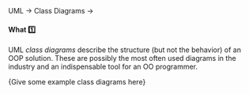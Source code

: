 <div id="path">UML &rarr; Class Diagrams &rarr;</div>

<div id="title">

#### What :one:

</div>

<div id="body">

UML _class diagrams_ describe the structure (but not the behavior) of an OOP solution. These are possibly the most often used diagrams in the industry and an indispensable tool for an OO programmer.

{Give some example class diagrams here}

</div>

<div id="extras">
</div>

</div>
